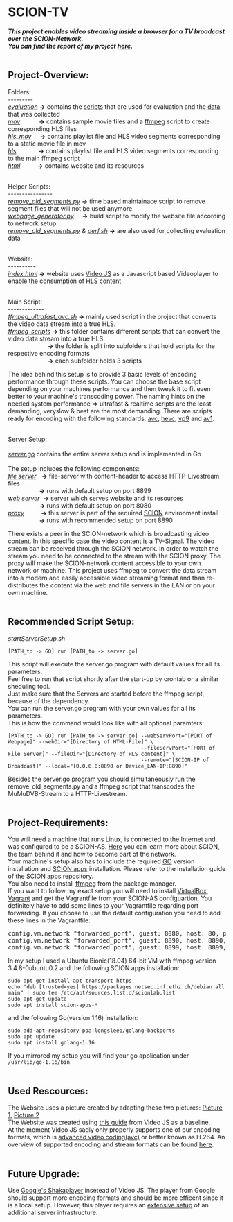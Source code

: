 # SCION-TV</br>
***This project enables video streaming inside a browser for a TV broadcast over the SCION-Network.<br>You can find the report of my project [here](https://docs.google.com/viewer?url=https://raw.githubusercontent.com/Nils-Treuheit/SCION-Web-Streaming-Report/main/scion-video_streaming_report.pdf?token=GHSAT0AAAAAABS5KE4H6X4WDIAAZOVQWPZ6YSI2LLQ).***</br>
</br>

## Project-Overview:</br>

Folders:</br>
---------</br>
<i>[evaluation](evaluation) </i>  <strong>-></strong>  contains the [scripts](evaluation/scripts) that are used for evaluation and the [data](evaluation/data) that was collected</br>
<i>[mov](mov) &nbsp; &nbsp; &nbsp; &nbsp; &nbsp;  </i>  <strong>-></strong>  contains sample movie files and a [ffmpeg](https://ffmpeg.org/ffmpeg-formats.html#hls-2) script to create corresponding HLS files         </br> 
<i>[hls_mov](hls_mov) &nbsp;&nbsp;&nbsp; </i>  <strong>-></strong>  contains playlist file and HLS video segments corresponding to a static movie file in mov </br>
<i>[hls](hls) &nbsp;&nbsp;  &nbsp; &nbsp; &nbsp; &nbsp;&nbsp;  </i>  <strong>-></strong>  contains playlist file and HLS video segments corresponding to the main ffmpeg script     </br>
<i>[html](html) &nbsp;&nbsp; &nbsp;&nbsp; &nbsp;&nbsp;  </i>  <strong>-></strong>  contains website and its resources</br></br>


Helper Scripts:</br>
----------------</br>
<i>[remove_old_segments.py](remove_old_segments.py)   </i>  <strong>-></strong> time based maintainace script to remove segment files that will not be used anymore </br>
<i>[webpage_generator.py](webpage_generator.py) &nbsp; &nbsp;   </i>  <strong>-></strong> build script to modify the website file according to network setup </br>
<i>[remove_old_segments.py](remove_old_segments.py) & [perf.sh](evaluation/perf.sh)</i>  <strong>-></strong> are also used for collecting evaluation data</br></br>


Website:</br>
----------</br>
<i>[index.html](html/index.html)</i>  <strong>-></strong>  website uses [Video JS](https://videojs.com/) as a Javascript based Videoplayer to enable the consumption of HLS content </br></br>


Main Script:</br>
-------------</br>
<i>[ffmpeg_ultrafast_avc.sh](ffmpeg_scripts/avc/ffmpeg_ultrafast_avc.sh)</i>  <strong>-></strong>  mainly used script in the project that converts the video data stream into a true HLS. </br>
<i>[ffmpeg_scripts](ffmpeg_scripts)</i>  <strong>-></strong>  this folder contains different scripts that can convert the video data stream into a true HLS. </br>
<i>  &nbsp;  &nbsp;  &nbsp;  &ensp;  &nbsp;  &nbsp;  &ensp;  &ensp;  &nbsp;  &nbsp;&nbsp;</i>  <strong>-></strong> the folder is split into subfolders that hold scripts for the respective encoding formats </br>
<i>  &nbsp;  &nbsp;  &nbsp;  &ensp;  &nbsp;  &nbsp;  &ensp;  &ensp;  &nbsp;  &nbsp;&nbsp;</i>  <strong>-></strong> each subfolder holds 3 scripts </br>

The idea behind this setup is to provide 3 basic levels of encoding performance through these scripts. You can choose the base script depending on your machines performance and then tweak it to fit even better to your machine's transcoding power. The naming hints on the needed system performance => ultrafast & realtime scripts are the least demanding, veryslow & best are the most demanding. There are scripts ready for encoding with the following standards: [avc](ffmpeg_scripts/avc), [hevc](ffmpeg_scripts/hecv), [vp9](ffmpeg_scripts/vp9) and [av1](ffmpeg_scripts/av1). </br></br>


Server Setup:</br>
---------------</br>
<i>[server.go](server.go)</i> contains the entire server setup and is implemented in Go </br></br>
The setup includes the following components:</br>
<i>[file server](https://github.com/Nils-Treuheit/SCION-TV/blob/0b8c8f0ffc8613eb76f95da0c6d5a88a987b188d/file_server.go) &nbsp;</i>  <strong>-></strong> file-server with content-header to access HTTP-Livestream files</br>
<i>  &nbsp;  &nbsp;  &nbsp;  &ensp;  &nbsp;  &nbsp;  &ensp;  &ensp;</i>  <strong>-></strong> runs with default setup on port 8899 </br>
<i>[web server](https://github.com/Nils-Treuheit/SCION-TV/blob/0b8c8f0ffc8613eb76f95da0c6d5a88a987b188d/web_server.go)&nbsp; </i>  <strong>-></strong> server which serves website and its resources </br>
<i>  &nbsp;  &nbsp;  &nbsp;  &ensp;  &nbsp;  &nbsp;  &ensp;  &ensp;</i>  <strong>-></strong> runs with default setup on port 8080                    
<i>[proxy](https://github.com/netsec-ethz/scion-apps/tree/master/_examples/shttp/proxy) &nbsp; &nbsp; &nbsp; &nbsp;&nbsp;</i>  <strong>-></strong>  this server is part of the required [SCION](https://scion-architecture.net) environment install</br>
<i>  &nbsp;  &nbsp;  &nbsp;  &ensp;  &nbsp;  &nbsp;  &ensp;  &ensp;</i>  <strong>-></strong> runs with recommended setup on port 8890 </br>

There exists a peer in the SCION-network which is broadcasting video content. In this specific case the video content is a TV-Signal. The video stream can be received through the SCION network. In order to watch the stream you need to be connected to the stream with the SCION proxy. The proxy will make the SCION-network content accessible to your own network or machine. This project uses ffmpeg to convert the data stream into a modern and easily accessible video streaming format and than re-distributes the content via the web and file servers in the LAN or on your own machine.  
</br>


## Recommended Script Setup:</br>
<i>startServerSetup.sh </i>
```shell-script 
[PATH_to -> GO] run [PATH_to -> server.go]
```
This script will execute the server.go program with default values for all its parameters.</br>
Feel free to run that script shortly after the start-up by crontab or a similar sheduling tool.</br>
Just make sure that the Servers are started before the ffmpeg script, because of the dependency.</br>
You can run the server.go program with your own values for all its parameters.</br>
This is how the command would look like with all optional paramters:
```shell
[PATH_to -> GO] run [PATH_to -> server.go] --webServPort="[PORT of Webpage]" --webDir="[Directory of HTML-File]" \
                                           --fileServPort="[PORT of File Server]" --fileDir="[Directory of HLS content]" \
                                           --remote="[SCION-IP of Broadcast]" --local="[0.0.0.0:8890 or Device_LAN-IP:8890]"
```
Besides the server.go program you should simultaneously run the remove_old_segments.py and a ffmpeg script that transcodes the MuMuDVB-Stream to a HTTP-Livestream.  
</br>

## Project-Requirements:</br>
You will need a machine that runs Linux, is connected to the Internet and was configured to be a SCION-AS. [Here](https://www.scionlab.org/) you can learn more about SCION, the team behind it and how to become part of the network.</br>
Your machine's setup also has to include the required [GO](https://golang.org/dl/#go1.16) version installation and [SCION apps](https://github.com/netsec-ethz/scion-apps) installation. Please refer to the installation guide of the SCION apps repository.</br>
You also need to install [ffmpeg](https://ffmpeg.org/download.html) from the package manager.</br>
If you want to follow my exact setup you will need to install [VirtualBox](https://www.virtualbox.org/wiki/Downloads), [Vagrant](https://www.vagrantup.com/downloads) and get the Vagrantfile from your SCION-AS configuartion. You definitely have to add some lines to your Vagrantfile regarding port forwarding. If you choose to use the default configuration you need to add these lines in the Vagrantfile:
<pre>config.vm.network "forwarded_port", guest: 8080, host: 80, protocol: "tcp"
config.vm.network "forwarded_port", guest: 8890, host: 8890, protocol: "tcp"
config.vm.network "forwarded_port", guest: 8899, host: 8899, protocol: "tcp"</pre>
In my setup I used a Ubuntu Bionic(18.04) 64-bit VM with ffmpeg version 3.4.8-0ubuntu0.2 and the following SCION apps installation:
```shell
sudo apt-get install apt-transport-https
echo "deb [trusted=yes] https://packages.netsec.inf.ethz.ch/debian all main" | sudo tee /etc/apt/sources.list.d/scionlab.list
sudo apt-get update
sudo apt install scion-apps-*
```
and the following Go(version 1.16) installation:
```shell
sudo add-apt-repository ppa:longsleep/golang-backports
sudo apt update
sudo apt install golang-1.16
```
If you mirrored my setup you will find your go application under <code>/usr/lib/go-1.16/bin</code>
</br></br>

## Used Rescources:</br>
The Website uses a picture created by adapting these two pictures: [Picture 1](https://www.theatlantic.com/science/archive/2021/03/black-hole-cygnus-suprise/618049/), [Picture 2](https://www.flaticon.com/de/kostenloses-icon/wiedergabetaste_375?term=play%20taste&page=1&position=2&page=1&position=2&related_id=375&origin=tag)</br>
The Website was created using [this guide](https://videojs.com/getting-started/) from Video JS as a baseline.</br>
At the moment Video JS sadly only properly supports one of our encoding formats, which is [advanced video coding(avc)](https://en.wikipedia.org/wiki/Advanced_Video_Coding) or better known as H.264. An overview of supported encoding and stream formats can be found [here](https://github.com/videojs/http-streaming/blob/main/docs/supported-features.md).</br></br>

## Future Upgrade:</br>
Use [Google's Shakaplayer](https://opensource.google/projects/shaka-player) insetead of Video JS. The player from Google should support more encoding formats and should be more efficent since it is a local setup. However, this player requires an [extensive setup](https://shaka-player-demo.appspot.com/docs/api/tutorial-welcome.html) of an additional server infrastructure.    
